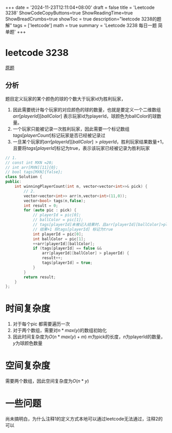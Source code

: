 +++
date = '2024-11-23T12:11:04+08:00'
draft = false
title = 'Leetcode 3238'
ShowCodeCopyButtons=true
ShowReadingTime=true
ShowBreadCrumbs=true
showToc = true
description="leetcode 3238的题解" 
tags = ['leetcode']
math = true
summary = 'Leetcode 3238 每日一题 简单题'
+++
# leetcode 3238
[原题](https://leetcode.cn/problems/find-the-number-of-winning-players/?envType=daily-question&envId=2024-11-23)  

## 分析
题目定义玩家的某个颜色的球的个数大于玩家id为胜利玩家，
1. 因此需要统计每个玩家的对应颜色的球的数量，也就是要定义一个二维数组 $arr[playerId][ballColor]$ 表示玩家id为playerId，球颜色为ballColor的球数量。
2. 一个玩家只能被记录一次胜利玩家，因此需要一个标记数组$tags[playerCount]$标记玩家是否已经被记录过
3. 一旦某个玩家的$arr[playerId][ballColor]>playerId$，胜利玩家结果数量+1，且要将$tags[playerId]$标记为true，表示该玩家已经被记录为胜利玩家

```C++
// 1.
// const int MXN =20;
// int arr[MXN][11]{0};
// bool tags[MXN]{false};
class Solution {
public:
    int winningPlayerCount(int n, vector<vector<int>>& pick) {
        // 2.
        vector<vector<int>> arr(n,vector<int>(11,0));
        vector<bool> tags(n,false);
        int result = 0;
        for (auto pic : pick) {
            // playerId = pic[0];
            // ballColor = pic[1];
            // tags[playerId]未被记入结果时，且arr[playerId][ballColor]>playerId
            // 结果+1 将tags[playerId] 标记为true
            int playerId = pic[0];
            int ballColor = pic[1];
            ++arr[playerId][ballColor];
            if (tags[playerId] == false &&
                arr[playerId][ballColor] > playerId) {
                result++;
                tags[playerId] = true;
            }
        }
        return result;
    }
};
```
# 时间复杂度
1. 对于每个pic 都需要遍历一次 
2. 对于两个数组，需要对$n*max(y)$的数组初始化
3. 因此时间复杂度为$O(n*max(y)+m)$ $m$为pick的长度，$n$为playerId的数量，$y$为球颜色数量
# 空间复杂度
需要两个数组，因此空间复杂度为$O(n*y)$
# 一些问题
尚未搞明白，为什么注释1的定义方式本地可以通过leetcode无法通过，注释2的可以